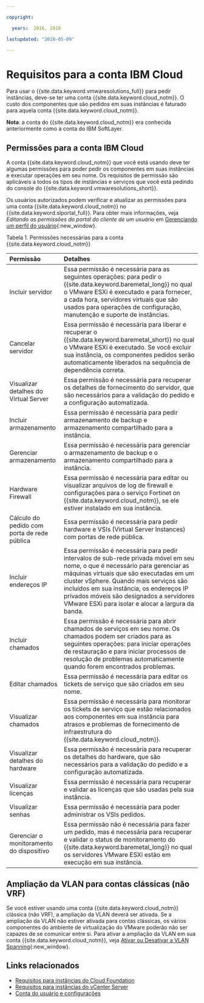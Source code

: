 ```yaml
---

copyright:

  years:  2016, 2018

lastupdated: "2018-05-09"

---
```


# Requisitos para a conta IBM Cloud

Para usar o {{site.data.keyword.vmwaresolutions_full}} para pedir instâncias, deve-se ter uma conta {{site.data.keyword.cloud_notm}}. O custo dos componentes que são pedidos em suas instâncias é faturado para aquela conta {{site.data.keyword.cloud_notm}}.

**Nota**: a conta do {{site.data.keyword.cloud_notm}} era conhecida anteriormente como a conta do IBM SoftLayer.

## Permissões para a conta IBM Cloud

A conta {{site.data.keyword.cloud_notm}} que você está usando deve ter algumas permissões para poder pedir os componentes em suas instâncias e executar operações em seu nome. Os requisitos de permissão são aplicáveis a todos os tipos de instâncias e serviços que você está pedindo do console do {{site.data.keyword.vmwaresolutions_short}}.

Os usuários autorizados podem verificar e atualizar as permissões para uma conta {{site.data.keyword.cloud_notm}} no {{site.data.keyword.slportal_full}}. Para obter mais informações, veja _Editando as permissões do portal do cliente de um usuário_ em [Gerenciando um perfil do usuário](../../../customer-portal/cpmanuserprof.html){:new_window}.

Tabela 1. Permissões necessárias para a conta {{site.data.keyword.cloud_notm}}

| Permissão         | Detalhes                                 |
|:-------------------|:----------------------------------------|
| Incluir servidor | Essa permissão é necessária para as seguintes operações: para pedir o {{site.data.keyword.baremetal_long}} no qual o VMware ESXi é executado e para fornecer, a cada hora, servidores virtuais que são usados para operações de configuração, manutenção e suporte de instâncias. |
| Cancelar servidor | Essa permissão é necessária para liberar e recuperar o {{site.data.keyword.baremetal_short}} no qual o VMware ESXi é executado. Se você excluir sua instância, os componentes pedidos serão automaticamente liberados na sequência de dependência correta. |
| Visualizar detalhes do Virtual Server | Essa permissão é necessária para recuperar os detalhes de fornecimento do servidor, que são necessários para a validação do pedido e a configuração automatizada. |
| Incluir armazenamento | Essa permissão é necessária para pedir armazenamento de backup e armazenamento compartilhado para a instância. |
| Gerenciar armazenamento | Essa permissão é necessária para gerenciar o armazenamento de backup e o armazenamento compartilhado para a instância. |
| Hardware Firewall | Essa permissão é necessária para editar ou visualizar arquivos de log de firewall e configurações para o serviço Fortinet on {{site.data.keyword.cloud_notm}}, se ele estiver instalado em sua instância. |
| Cálculo do pedido com porta de rede pública | Essa permissão é necessária para pedir hardware e VSIs (Virtual Server Instances) com portas de rede pública. |
| Incluir endereços IP | Essa permissão é necessária para pedir intervalos de sub-rede privada móvel em seu nome, o que é necessário para gerenciar as máquinas virtuais que são executadas em um cluster vSphere. Quando mais serviços são incluídos em sua instância, os endereços IP privados móveis são designados a servidores VMware ESXi para isolar e alocar a largura da banda. |
| Incluir chamados | Essa permissão é necessária para abrir chamados de serviços em seu nome. Os chamados podem ser criados para as seguintes operações: para iniciar operações de restauração e para iniciar processos de resolução de problemas automaticamente quando forem encontrados problemas. |
| Editar chamados | Essa permissão é necessária para editar os tickets de serviço que são criados em seu nome. |
| Visualizar chamados | Essa permissão é necessária para monitorar os tickets de serviço que estão relacionados aos componentes em sua instância para atrasos e problemas de fornecimento de infraestrutura do {{site.data.keyword.cloud_notm}}. |
| Visualizar detalhes do hardware | Essa permissão é necessária para recuperar os detalhes do hardware, que são necessários para a validação do pedido e a configuração automatizada. |
| Visualizar licenças | Essa permissão é necessária para recuperar e validar as licenças que são usadas pela sua instância. |
| Visualizar senhas | Essa permissão é necessária para poder administrar os VSIs pedidos. |
| Gerenciar o monitoramento do dispositivo | Essa permissão não é necessária para fazer um pedido, mas é necessária para recuperar e validar o status de monitoramento do {{site.data.keyword.baremetal_long}} no qual os servidores VMware ESXi estão em execução em sua instância. |

## Ampliação da VLAN para contas clássicas (não VRF)

Se você estiver usando uma conta {{site.data.keyword.cloud_notm}} clássica (não VRF), a ampliação da VLAN deverá ser ativada. Se a ampliação da VLAN não estiver ativada para contas clássicas, os vários componentes do ambiente de virtualização do VMware poderão não ser capazes de se comunicar entre si. Para ativar a ampliação da VLAN em sua conta {{site.data.keyword.cloud_notm}}, veja [Ativar ou Desativar a VLAN Spanning](../../../infrastructure/vlans/vlan-spanning.html){:new_window}.

## Links relacionados

* [Requisitos para instâncias do Cloud Foundation](../sddc/sd_planning.html)
* [Requisitos para instâncias do vCenter Server](../vcenter/vc_planning.html)
* [Conta do usuário e configurações](useraccount.html)
